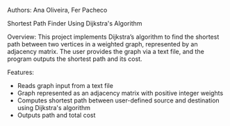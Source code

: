 Authors: Ana Oliveira, Fer Pacheco

Shortest Path Finder Using Dijkstra's Algorithm

Overview: This project implements Dijkstra’s algorithm to find the shortest path between two vertices in a weighted graph, represented by an adjacency matrix. The user provides the graph via a text file, and the program outputs the shortest path and its cost.

Features:
- Reads graph input from a text file
- Graph represented as an adjacency matrix with positive integer weights
- Computes shortest path between user-defined source and destination using Dijkstra's algorithm
- Outputs path and total cost
